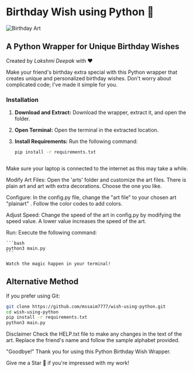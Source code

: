 # Birthday Wish using Python 🎉

![Birthday Art](link-to-your-image.png)

## A Python Wrapper for Unique Birthday Wishes

Created by *Lakshmi Deepak* with ❤️

Make your friend's birthday extra special with this Python wrapper that creates unique and personalized birthday wishes. Don't worry about complicated code; I've made it simple for you.

<!--### Preview Video
Watch the preview video on [YouTube](https://youtu.be/smlSfCLHlS0) or in the repository.
-->

### Installation

1. **Download and Extract:**
   Download the wrapper, extract it, and open the folder.

2. **Open Terminal:**
   Open the terminal in the extracted location.

3. **Install Requirements:**
   Run the following command:
   ```bash
   pip install -r requirements.txt



Make sure your laptop is connected to the internet as this may take a while.

Modify Art Files:
Open the 'arts' folder and customize the art files. There is plain art and art with extra decorations. Choose the one you like.

Configure:
In the config.py file, change the "art file" to your chosen art "plainart" . Follow the color codes to add colors.

Adjust Speed:
Change the speed of the art in config.py by modifying the speed value. A lower value increases the speed of the art.

Run:
Execute the following command:

    ```bash
    python3 main.py
    ```

    Watch the magic happen in your terminal!

## Alternative Method

If you prefer using Git:
```bash
git clone https://github.com/mssaim7777/wish-using-python.git
cd wish-using-python
pip install -r requirements.txt
python3 main.py
```

Disclaimer
Check the HELP.txt file to make any changes in the text of the art. Replace the friend's name and follow the sample alphabet provided.


"Goodbye!" 
Thank you for using this Python Birthday Wish Wrapper.


Give me a Star 🌟 if you're impressed with my work!
